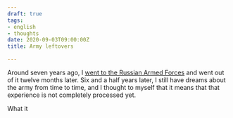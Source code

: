 ```yaml
---
draft: true
tags:
- english
- thoughts
date: 2020-09-03T09:00:00Z
title: Army leftovers

---
```


Around seven years ago, I [went to the Russian Armed Forces](tags/army/) and went out of it twelve months later. Six and a half years later, I still have dreams about the army from time to time, and I thought to myself that it means that that experience is not completely processed yet.

What it
